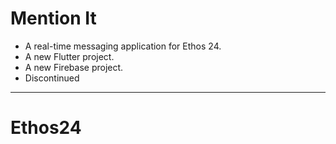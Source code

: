 # Mention It
- A real-time messaging application for Ethos 24.
- A new Flutter project.
- A new Firebase project.
- Discontinued

---
# Ethos24
